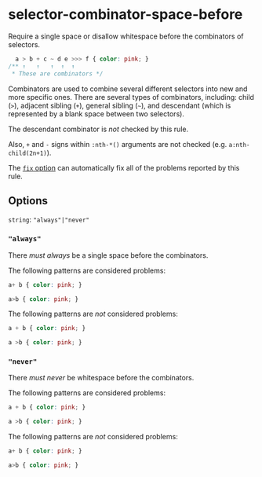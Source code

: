 # selector-combinator-space-before

Require a single space or disallow whitespace before the combinators of selectors.

<!-- prettier-ignore -->
```css
  a > b + c ~ d e >>> f { color: pink; }
/** ↑   ↑   ↑  ↑  ↑
 * These are combinators */
```

Combinators are used to combine several different selectors into new and more specific ones. There are several types of combinators, including: child (`>`), adjacent sibling (`+`), general sibling (`~`), and descendant (which is represented by a blank space between two selectors).

The descendant combinator is _not_ checked by this rule.

Also, `+` and `-` signs within `:nth-*()` arguments are not checked (e.g. `a:nth-child(2n+1)`).

The [`fix` option](https://stylelint.io/user-guide/options/#fix) can automatically fix all of the problems reported by this rule.

## Options

`string`: `"always"|"never"`

### `"always"`

There _must always_ be a single space before the combinators.

The following patterns are considered problems:

<!-- prettier-ignore -->
```css
a+ b { color: pink; }
```

<!-- prettier-ignore -->
```css
a>b { color: pink; }
```

The following patterns are _not_ considered problems:

<!-- prettier-ignore -->
```css
a + b { color: pink; }
```

<!-- prettier-ignore -->
```css
a >b { color: pink; }
```

### `"never"`

There _must never_ be whitespace before the combinators.

The following patterns are considered problems:

<!-- prettier-ignore -->
```css
a + b { color: pink; }
```

<!-- prettier-ignore -->
```css
a >b { color: pink; }
```

The following patterns are _not_ considered problems:

<!-- prettier-ignore -->
```css
a+ b { color: pink; }
```

<!-- prettier-ignore -->
```css
a>b { color: pink; }
```
